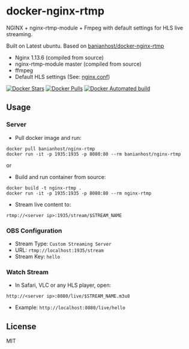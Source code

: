 # docker-nginx-rtmp
NGINX + nginx-rtmp-module + Fmpeg with default settings for HLS live streaming.

Built on Latest ubuntu. Based on [banianhost/docker-nginx-rtmp](https://github.com/banianhost/docker-nginx-rtmp)

* Nginx 1.13.6 (compiled from source)
* nginx-rtmp-module master (compiled from source)
* ffmpeg
* Default HLS settings (See: [nginx.conf](nginx.conf))

[![Docker Stars](https://img.shields.io/docker/stars/banianhost/nginx-rtmp.svg)](https://hub.docker.com/r/banianhost/nginx-rtmp/)
[![Docker Pulls](https://img.shields.io/docker/pulls/banianhost/nginx-rtmp.svg)](https://hub.docker.com/r/alfg/nginx-rtmp/)
[![Docker Automated build](https://img.shields.io/docker/automated/banianhost/nginx-rtmp.svg)](https://hub.docker.com/r/alfg/nginx-rtmp/builds/)

## Usage

### Server
* Pull docker image and run:

```
docker pull banianhost/nginx-rtmp
docker run -it -p 1935:1935 -p 8080:80 --rm banianhost/nginx-rtmp
```
or 

* Build and run container from source:

```
docker build -t nginx-rtmp .
docker run -it -p 1935:1935 -p 8080:80 --rm nginx-rtmp
```

* Stream live content to:

```
rtmp://<server ip>:1935/stream/$STREAM_NAME
```

### OBS Configuration
* Stream Type: `Custom Streaming Server`
* URL: `rtmp://localhost:1935/stream`
* Stream Key: `hello`

### Watch Stream
* In Safari, VLC or any HLS player, open:
```
http://<server ip>:8080/live/$STREAM_NAME.m3u8
```
* Example: `http://localhost:8080/live/hello`

## License 

MIT
